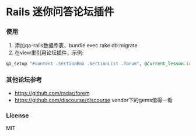 Rails 迷你问答论坛插件
==================================================================

### 使用
1.   添加qa-rails数据库表，bundle exec rake db:migrate
2.   在view里引用论坛插件，示例:

```ruby
qa_setup "#content .SectionBox .SectionList .forum", @current_lesson.id, :jsfun_user_avatar_url => "eoe.jsfun_user_avatar_url", :jsfun_user_info => "function() { return {uid:eoe.uid, uname:eoe.uname}; }", :empty_topics_text => 'Hey, 还没有问题，如果你有和本课相关但还不明白的问题，请在这里提问　:)', :notice_div => '$(".SectionBox[anchor=qa] .SectionHead .hasNew")'
```

### 其他论坛参考
*   https://github.com/radar/forem
*   https://github.com/discourse/discourse vendor下的gems值得一看

### License
MIT
